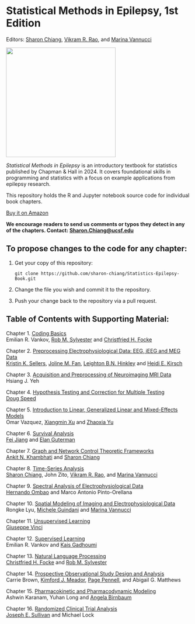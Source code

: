 # Statistical Methods in Epilepsy, 1st Edition
Editors: [Sharon Chiang](https://profiles.ucsf.edu/sharon.chiang), [Vikram R. Rao](https://profiles.ucsf.edu/vikram.rao), and [Marina Vannucci](https://profiles.rice.edu/faculty/marina-vannucci)

<img src="https://github.com/sharon-chiang/Statistics-Epilepsy-Book/assets/90107659/b2364679-3153-4f03-a861-b768f5ea984b" height="300">

_Statistical Methods in Epilepsy_ is an introductory textbook for statistics published by Chapman & Hall in 2024. It covers foundational skills in programming and statistics with a focus on example applications from epilepsy research.

This repository holds the R and Jupyter notebook source code for individual book chapters. 

[Buy it on Amazon](https://www.amazon.com/dp/1032184353?ref_=cm_sw_r_cp_ud_dp_39H8GH80QGCHFNH334G7)

**We encourage readers to send us comments or typos they detect in any of the chapters. Contact: Sharon.Chiang@ucsf.edu**

## To propose changes to the code for any chapter:
1. Get your copy of this repository:

   ```
   git clone https://github.com/sharon-chiang/Statistics-Epilepsy-Book.git
   ```
2. Change the file you wish and commit it to the repository. 

3. Push your change back to the repository via a pull request.

## Table of Contents with Supporting Material:
Chapter 1. [Coding Basics](https://github.com/sharon-chiang/Statistics-Epilepsy-Book/tree/main/Chapter%2001)  
Emilian R. Vankov, [Rob M. Sylvester](https://github.com/robmsylvester) and [Christfried H. Focke](https://github.com/chris-boson)

Chapter 2. [Preprocessing Electrophysiological Data: EEG, iEEG and MEG Data](https://github.com/sharon-chiang/Statistics-Epilepsy-Book/tree/main/Chapter%2002)  
[Kristin K. Sellers](https://profiles.ucsf.edu/kristin.sellers), [Joline M. Fan](https://profiles.ucsf.edu/joline.fan), [Leighton B.N. Hinkley](https://profiles.ucsf.edu/leighton.hinkley) and [Heidi E. Kirsch](https://profiles.ucsf.edu/heidi.kirsch)

Chapter 3. [Acquisition and Preprocessing of Neuroimaging MRI Data](https://github.com/sharon-chiang/Statistics-Epilepsy-Book/tree/main/Chapter%2003)  
Hsiang J. Yeh

Chapter 4. [Hypothesis Testing and Correction for Multiple Testing](https://github.com/sharon-chiang/Statistics-Epilepsy-Book/tree/main/Chapter%2004)  
[Doug Speed](https://dougspeed.com/)

Chapter 5. [Introduction to Linear, Generalized Linear and Mixed-Effects Models](https://github.com/sharon-chiang/Statistics-Epilepsy-Book/tree/main/Chapter%2005)  
Omar Vazquez, [Xiangmin Xu](https://cnlm.uci.edu/xu/) and [Zhaoxia Yu](https://github.com/yu-zhaoxia?tab=repositories)

Chapter 6. [Survival Analysis](https://github.com/sharon-chiang/Statistics-Epilepsy-Book/tree/main/Chapter%2006)  
[Fei Jiang](https://profiles.ucsf.edu/fei.jiang) and [Elan Guterman](https://profiles.ucsf.edu/elan.guterman)

Chapter 7. [Graph and Network Control Theoretic Frameworks](https://github.com/sharon-chiang/Statistics-Epilepsy-Book/tree/main/Chapter%2007)  
[Ankit N. Khambhati](https://profiles.ucsf.edu/ankit.khambhati) and [Sharon Chiang](https://profiles.ucsf.edu/sharon.chiang)

Chapter 8. [Time-Series Analysis](https://github.com/sharon-chiang/Statistics-Epilepsy-Book/tree/main/Chapter%2008)  
[Sharon Chiang](https://profiles.ucsf.edu/sharon.chiang), John Zito, [Vikram R. Rao](https://profiles.ucsf.edu/vikram.rao), and [Marina Vannucci](https://profiles.rice.edu/faculty/marina-vannucci)

Chapter 9. [Spectral Analysis of Electrophysiological Data](https://github.com/sharon-chiang/Statistics-Epilepsy-Book/tree/main/Chapter%2009)  
[Hernando Ombao](https://www.kaust.edu.sa/en/study/faculty/hernando-ombao) and Marco Antonio Pinto-Orellana

Chapter 10. [Spatial Modeling of Imaging and Electrophysiological Data](https://github.com/sharon-chiang/Statistics-Epilepsy-Book/tree/main/Chapter%2010)  
Rongke Lyu, [Michele Guindani](https://www.faculty.uci.edu/profile/?facultyId=6486) and [Marina Vannucci](https://profiles.rice.edu/faculty/marina-vannucci)

Chapter 11. [Unsupervised Learning](https://github.com/sharon-chiang/Statistics-Epilepsy-Book/tree/main/Chapter%2011)  
[Giuseppe Vinci](https://acms.nd.edu/people/giuseppe-vinci/)

Chapter 12. [Supervised Learning](https://github.com/sharon-chiang/Statistics-Epilepsy-Book/tree/main/Chapter%2012)  
Emilian R. Vankov and [Kais Gadhoumi](https://nursing.duke.edu/directories/kais.gadhoumi)

Chapter 13. [Natural Language Processing](https://github.com/sharon-chiang/Statistics-Epilepsy-Book/tree/main/Chapter%2013)  
[Christfried H. Focke](https://github.com/chris-boson) and [Rob M. Sylvester](https://github.com/robmsylvester)

Chapter 14. [Prospective Observational Study Design and Analysis](https://github.com/sharon-chiang/Statistics-Epilepsy-Book/tree/main/Chapter%2014)  
Carrie Brown, [Kimford J. Meador](https://profiles.stanford.edu/kimford-meador), [Page Pennell](https://www.neurology.pitt.edu/people/page-b-pennell), and Abigail G. Matthews

Chapter 15. [Pharmacokinetic and Pharmacodynamic Modeling](https://github.com/sharon-chiang/Statistics-Epilepsy-Book/tree/main/Chapter%2015)  
Ashwin Karanam, Yuhan Long and [Angela Birnbaum](https://www.pharmacy.umn.edu/our-faculty-staff/our-faculty/angela-birnbaum)

Chapter 16. [Randomized Clinical Trial Analysis](https://github.com/sharon-chiang/Statistics-Epilepsy-Book/tree/main/Chapter%2016)  
[Joseph E. Sullivan](https://profiles.ucsf.edu/joseph.sullivan) and Michael Lock
